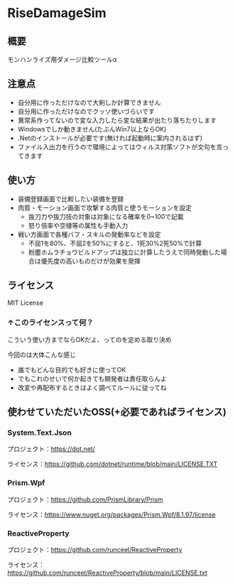 # RiseDamageSim

## 概要

モンハンライズ用ダメージ比較ツールα

## 注意点

- 自分用に作っただけなので大剣しか計算できません
- 自分用に作っただけなのでクッソ使いづらいです
- 異常系作ってないので変な入力したら変な結果が出たり落ちたりします
- Windowsでしか動きません(たぶんWin7以上ならOK)
- .Netのインストールが必要です(無ければ起動時に案内されるはず)
- ファイル入出力を行うので環境によってはウィルス対策ソフトが文句を言ってきます

## 使い方

- 装備登録画面で比較したい装備を登録
- 肉質・モーション画面で攻撃する肉質と使うモーションを設定
  - 抜刀力や抜刀技の対象は対象になる確率を0~100で記載
  - 怒り倍率や空棲等の属性も手動入力
- 戦い方画面で各種バフ・スキルの発動率などを設定
  - 不屈1を80%、不屈2を50%にすると、1死30%2死50%で計算
  - 粉塵ホムラチョウビルドアップは独立に計算したうえで同時発動した場合は優先度の高いものだけが効果を発揮

## ライセンス

MIT License

### ↑このライセンスって何？

こういう使い方までならOKだよ、ってのを定める取り決め

今回のは大体こんな感じ

- 誰でもどんな目的でも好きに使ってOK
- でもこれのせいで何か起きても開発者は責任取らんよ
- 改変や再配布するときはよく調べてルールに従ってね

## 使わせていただいたOSS(+必要であればライセンス)

### System.Text.Json

プロジェクト：<https://dot.net/>

ライセンス：<https://github.com/dotnet/runtime/blob/main/LICENSE.TXT>

### Prism.Wpf

プロジェクト：<https://github.com/PrismLibrary/Prism>

ライセンス：<https://www.nuget.org/packages/Prism.Wpf/8.1.97/license>

### ReactiveProperty

プロジェクト：<https://github.com/runceel/ReactiveProperty>

ライセンス：<https://github.com/runceel/ReactiveProperty/blob/main/LICENSE.txt>
